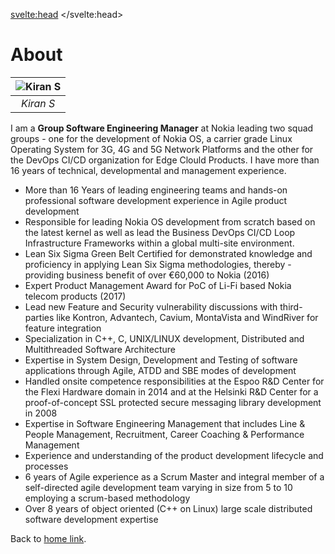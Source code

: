 <svelte:head>
	<title>About</title>
	<meta name="description" content="Home Page of Kiran S, Group Software Engineering Manager" />
</svelte:head>

# About

|![Kiran S](/images/Kiran-S-profile-pic.jpg "Kiran S")|
|:--:| 
| *Kiran S* |

I am a **Group Software Engineering Manager** at Nokia leading two squad groups - one for the development of Nokia OS, a carrier grade Linux Operating System for 3G, 4G and 5G Network Platforms and the other for the DevOps CI/CD organization for Edge Clould Products. I have more than 16 years of technical, developmental and management experience.

- More than 16 Years of leading engineering teams and hands-on professional software development experience in Agile product development
- Responsible for leading Nokia OS development from scratch based on the latest kernel as well as lead the Business DevOps CI/CD Loop Infrastructure Frameworks within a global multi-site environment.
- Lean Six Sigma Green Belt Certified for demonstrated knowledge and proficiency in applying Lean Six Sigma methodologies, thereby - providing business benefit of over €60,000 to Nokia (2016)
- Expert Product Management Award for PoC of Li-Fi based Nokia telecom products (2017)
- Lead new Feature and Security vulnerability discussions with third-parties like Kontron, Advantech, Cavium, MontaVista and WindRiver for feature integration
- Specialization in C++, C, UNIX/LINUX development, Distributed and Multithreaded Software Architecture
- Expertise in System Design, Development and Testing of software applications through Agile, ATDD and SBE modes of development
- Handled onsite competence responsibilities at the Espoo R&D Center for the Flexi Hardware domain in 2014 and at the Helsinki R&D Center for a proof-of-concept SSL protected secure messaging library development in 2008
- Expertise in Software Engineering Management that includes Line & People Management, Recruitment, Career Coaching & Performance Management
- Experience and understanding of the product development lifecycle and processes
- 6 years of Agile experience as a Scrum Master and integral member of a self-directed agile development team varying in size from 5 to 10 employing a scrum-based methodology
- Over 8 years of object oriented (C++ on Linux) large scale distributed software development expertise

Back to [home link](/).
